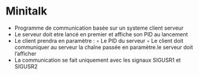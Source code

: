 # Minitalk
- Programme de communication basée sur un systeme client serveur
- Le serveur doit etre lancé en premier et affiche son PID au lancement
- Le client prendra en paramètre : 
  ◦ Le PID du serveur
  ◦ Le client doit communiquer au serveur la chaîne passée en paramètre.le serveur doit l’afficher
- La communication se fait uniquement avec les signaux SIGUSR1 et SIGUSR2
